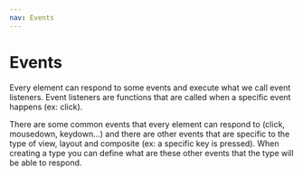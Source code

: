 ```yaml
---
nav: Events
---
```


# Events

Every element can respond to some events and execute what we call event listeners. Event listeners are functions that are called when a specific event happens (ex: click).

There are some common events that every element can respond to (click, mousedown, keydown...) and there are other events that are specific to the type of view, layout and composite (ex: a specific key is pressed). When creating a type you can define what are these other events that the type will be able to respond.
